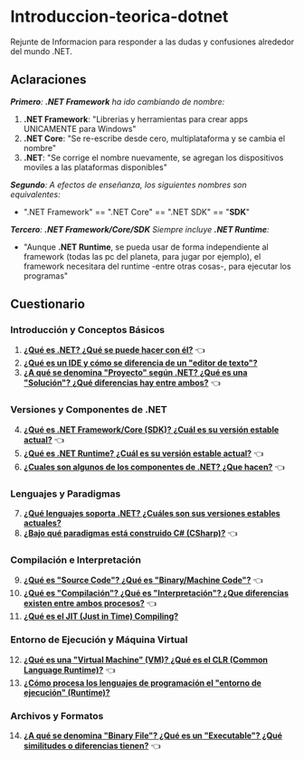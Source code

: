 # Introduccion-teorica-dotnet

Rejunte de Informacion para responder a las dudas y confusiones alrededor del mundo .NET.

## Aclaraciones

_**Primero**: **.NET Framework** ha ido cambiando de nombre:_

1) **.NET Framework**: "Librerias y herramientas para crear apps UNICAMENTE para Windows"
2) **.NET Core**: "Se re-escribe desde cero, multiplataforma y se cambia el nombre"
3) **.NET**: "Se corrige el nombre nuevamente, se agregan los dispositivos moviles a las plataformas disponibles"

_**Segundo**: A efectos de enseñanza, los siguientes nombres son equivalentes:_

- ".NET Framework" ==  ".NET Core" == ".NET SDK" == "**SDK**"

_**Tercero**: **.NET Framework/Core/SDK** Siempre incluye **.NET Runtime**:_

- "Aunque **.NET Runtime**, se pueda usar de forma independiente al framework (todas las pc del planeta, para jugar por ejemplo), el framework necesitara del runtime -entre otras cosas-, para ejecutar los programas"

## Cuestionario

### Introducción y Conceptos Básicos

1. [**¿Qué es .NET? ¿Qué se puede hacer con él?**](https://github.com/estebanmatias92/introduccion-teorica-dotnet/blob/main/answers/question_1.md) 👈
2. [**¿Qué es un IDE y cómo se diferencia de un "editor de texto"?**](https://github.com/estebanmatias92/introduccion-teorica-dotnet/blob/main/answers/question_2.md)
3. [**¿A qué se denomina "Proyecto" según .NET? ¿Qué es una "Solución"? ¿Qué diferencias hay entre ambos?**](https://github.com/estebanmatias92/introduccion-teorica-dotnet/blob/main/answers/question_3.md) 👈

### Versiones y Componentes de .NET

4. [**¿Qué es .NET Framework/Core (SDK)? ¿Cuál es su versión estable actual?**](https://github.com/estebanmatias92/introduccion-teorica-dotnet/blob/main/answers/question_4.md) 👈
5. [**¿Qué es .NET Runtime? ¿Cuál es su versión estable actual?**](https://github.com/estebanmatias92/introduccion-teorica-dotnet/blob/main/answers/question_5.md) 👈
6. [**¿Cuales son algunos de los componentes de .NET? ¿Que hacen?**](https://github.com/estebanmatias92/introduccion-teorica-dotnet/blob/main/answers/question_6.md) 👈

### Lenguajes y Paradigmas

7. [**¿Qué lenguajes soporta .NET? ¿Cuáles son sus versiones estables actuales?**](https://github.com/estebanmatias92/introduccion-teorica-dotnet/blob/main/answers/question_7.md)
8. [**¿Bajo qué paradigmas está construido C# (CSharp)?**](https://github.com/estebanmatias92/introduccion-teorica-dotnet/blob/main/answers/question_8.md) 👈

### Compilación e Interpretación

9. [**¿Qué es "Source Code"? ¿Qué es "Binary/Machine Code"?**](https://github.com/estebanmatias92/introduccion-teorica-dotnet/blob/main/answers/question_9.md) 👈
10. [**¿Qué es "Compilación"? ¿Qué es "Interpretación"? ¿Que diferencias existen entre ambos procesos?**](https://github.com/estebanmatias92/introduccion-teorica-dotnet/blob/main/answers/question_10.md) 👈
11. [**¿Qué es el JIT (Just in Time) Compiling?**](https://github.com/estebanmatias92/introduccion-teorica-dotnet/blob/main/answers/question_11.md)

### Entorno de Ejecución y Máquina Virtual

12. [**¿Qué es una "Virtual Machine" (VM)? ¿Qué es el CLR (Common Language Runtime)?**](https://github.com/estebanmatias92/introduccion-teorica-dotnet/blob/main/answers/question_12.md) 👈
13. [**¿Cómo procesa los lenguajes de programación el "entorno de ejecución" (Runtime)?**](https://github.com/estebanmatias92/introduccion-teorica-dotnet/blob/main/answers/question_13.md)

### Archivos y Formatos

14. [**¿A qué se denomina "Binary File"? ¿Qué es un "Executable"? ¿Qué similitudes o diferencias tienen?**](https://github.com/estebanmatias92/introduccion-teorica-dotnet/blob/main/answers/question_14.md) 👈
